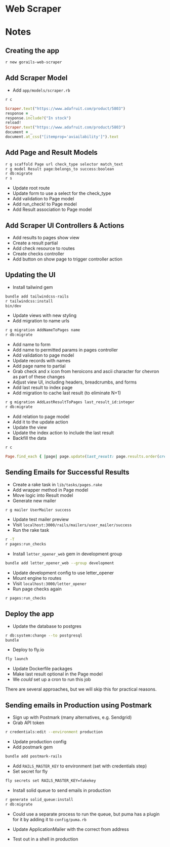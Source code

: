 # Web Scraper

# Notes


## Creating the app

```sh
r new gorails-web-scraper
```

## Add Scraper Model

- Add `app/models/scraper.rb`

```sh
r c
```

```ruby
Scraper.text("https://www.adafruit.com/product/5803")
response = _
response.include?("In stock")
reload!
Scraper.text("https://www.adafruit.com/product/5803")
document = _
document.at_css("[itemprop='aviailability']").text
```


## Add Page and Result Models

```sh
r g scaffold Page url check_type selector match_text
r g model Result page:belongs_to success:boolean
r db:migrate
r s
```

- Update root route
- Update form to use a select for the check_type
- Add validation to Page model
- Add run_check! to Page model
- Add Result association to Page model

## Add Scraper UI Controllers & Actions

- Add results to pages show view
- Create a result partial
- Add check resource to routes
- Create checks controller
- Add button on show page to trigger controller action

## Updating the UI

- Install tailwind gem

```sh
bundle add tailwindcss-rails
r tailwindcss:install
bin/dev
```

- Update views with new styling
- Add migration to name urls

```sh
r g migration AddNameToPages name
r db:migrate
```

- Add name to form
- Add name to permitted params in pages controller
- Add validation to page model
- Update records with names
- Add page name to partial
- Grab check and x icon from heroicons and ascii character for chevron as part of these changes
- Adjust view UI, including headers, breadcrumbs, and forms
- Add last result to index page
- Add migration to cache last result (to eliminate N+1)

```sh
r g migration AddLastResultToPages last_result_id:integer
r db:migrate
```

- Add relation to page model
- Add it to the update action
- Update the view
- Update the index action to include the last result
- Backfill the data

```sh
r c
```

```ruby
Page.find_each { |page| page.update(last_result: page.results.order(created_at: :desc).first) }
```

## Sending Emails for Successful Results

- Create a rake task in `lib/tasks/pages.rake`
- Add wrapper method in Page model
- Move logic into Result model
- Generate new mailer

```sh
r g mailer UserMailer success
```

- Update test mailer preview
- Visit `localhost:3000/rails/mailers/user_mailer/success`
- Run the rake task

```sh
r -T
r pages:run_checks
```

- Install `letter_opener_web` gem in development group

```sh
bundle add letter_opener_web --group development
```

- Update development config to use letter_opener
- Mount engine to routes
- Visit `localhost:3000/letter_opener`
- Run page checks again

```sh
r pages:run_checks
```

## Deploy the app

- Update the database to postgres

```sh
r db:system:change --to postgresql
bundle
```

- Deploy to fly.io

```sh
fly launch
```

- Update Dockerfile packages
- Make last result optional in the Page model
- We _could_ set up a cron to run this job

There are several approaches, but we will skip this for practical reasons.

## Sending emails in Production using Postmark

- Sign up with Postmark (many alternatives, e.g. Sendgrid)
- Grab API token

```sh
r credentials:edit --environment production
```

- Update production config
- Add postmark gem

```sh
bundle add postmark-rails
```

- Add `RAILS_MASTER_KEY` to environment (set with credentials step)
- Set secret for fly

```sh
fly secrets set RAILS_MASTER_KEY=fakekey
```

- Install solid queue to send emails in production

```sh
r generate solid_queue:install
r db:migrate
```

- Could use a separate process to run the queue, but puma has a plugin for it by adding it to `config/puma.rb`

- Update ApplicationMailer with the correct from address
- Test out in a shell in production
